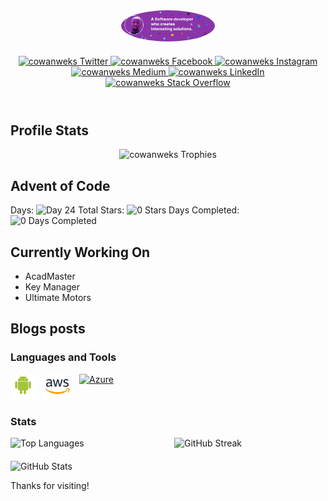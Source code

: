 <!--DOCTYPE HTML-->
<html>
<head>
    <link rel="stylesheet" href="styles.css">
</head>

<body>
<header>
    <!-- Profile Image -->
    <img src="https://raw.githubusercontent.com/cowanweks/cowanweks/main/profile-preview.jpg" alt="Profile Image" style="width:150px;border-radius:50%;"/>
    <div style="margin-top: 20px;">
        <!-- Social Links -->
        <a href="https://twitter.com/cowanweks" target="blank">
            <img src="https://raw.githubusercontent.com/rahuldkjain/github-profile-readme-generator/master/src/images/icons/Social/twitter.svg" alt="cowanweks Twitter" height="30" width="40"/>
        </a>
        <a href="https://fb.com/cowanweks" target="blank">
            <img src="https://raw.githubusercontent.com/rahuldkjain/github-profile-readme-generator/master/src/images/icons/Social/facebook.svg" alt="cowanweks Facebook" height="30" width="40"/>
        </a>
        <a href="https://instagram.com/cowanweks" target="blank">
            <img src="https://raw.githubusercontent.com/rahuldkjain/github-profile-readme-generator/master/src/images/icons/Social/instagram.svg" alt="cowanweks Instagram" height="30" width="40"/>
        </a>
        <a href="https://medium.com/@cowanweks" target="blank">
            <img src="https://raw.githubusercontent.com/rahuldkjain/github-profile-readme-generator/master/src/images/icons/Social/medium.svg" alt="cowanweks Medium" height="30" width="40"/>
        </a>
        <a href="https://linkedin.com/in/cowanweks" target="blank">
            <img src="https://raw.githubusercontent.com/rahuldkjain/github-profile-readme-generator/master/src/images/icons/Social/linked-in-alt.svg" alt="cowanweks LinkedIn" height="30" width="40"/>
        </a>
        <a href="https://stackoverflow.com/users/cowanweks" target="blank">
            <img src="https://raw.githubusercontent.com/rahuldkjain/github-profile-readme-generator/master/src/images/icons/Social/stack-overflow.svg" alt="cowanweks Stack Overflow" height="30" width="40"/>
        </a>
    </div>
</header>

<main>
    <h2>Profile Stats</h2>
    <div style="display: flex; justify-content: center; gap: 20px;">
        <img src="https://github-profile-trophy.vercel.app/?username=cowanweks&column=5&theme=flat&margin-w=15&margin-h=15&no-bg=true" alt="cowanweks Trophies"/>
    </div>
    <h2>Advent of Code</h2>
    <p>
        Days: <img src="https://img.shields.io/badge/day%20-24-blue" alt="Day 24"/>
        Total Stars: <img src="https://img.shields.io/badge/stars%20⭐-0-yellow" alt="0 Stars"/>
        Days Completed: <img src="https://img.shields.io/badge/days%20completed-0-red" alt="0 Days Completed"/>
    </p>
    <h2>Currently Working On</h2>
    <ul>
        <li>AcadMaster</li>
        <li>Key Manager</li>
        <li>Ultimate Motors</li>
    </ul>
    <h2>Blogs posts</h2>
    <!-- BLOG-POST-LIST:START -->
    <!-- BLOG-POST-LIST:END -->
    <h3>Languages and Tools</h3>
    <div style="display: flex; flex-wrap: wrap; gap: 15px;">
        <a href="https://developer.android.com" target="_blank" rel="noreferrer">
            <img src="https://raw.githubusercontent.com/devicons/devicon/master/icons/android/android-original-wordmark.svg" alt="Android" width="40" height="40"/>
        </a>
        <a href="https://aws.amazon.com" target="_blank" rel="noreferrer">
            <img src="https://raw.githubusercontent.com/devicons/devicon/master/icons/amazonwebservices/amazonwebservices-original-wordmark.svg" alt="AWS" width="40" height="40"/>
        </a>
        <a href="https://azure.microsoft.com/en-in/" target="_blank" rel="noreferrer">
            <img src="https://www.vectorlogo.zone/logos/microsoft_azure/microsoft_azure-icon.svg" alt="Azure" width="40" height="40"/>
        </a>
        <!-- Add other tools and languages similarly -->
    </div>
    <h3>Stats</h3>
    <div style="display: grid; grid-template-columns: repeat(2, 1fr); grid-gap: 20px;">
        <img src="https://github-readme-stats.vercel.app/api/top-langs?username=cowanweks&show_icons=true&locale=en&layout=compact" alt="Top Languages"/>
        <img src="https://github-readme-streak-stats.herokuapp.com/?user=cowanweks" alt="GitHub Streak"/>
        <img src="https://github-readme-stats.vercel.app/api?username=cowanweks&show_icons=true&locale=en" alt="GitHub Stats"/>
    </div>
</main>

<footer>
    <p>Thanks for visiting!</p>
</footer>
</body>
</html>
